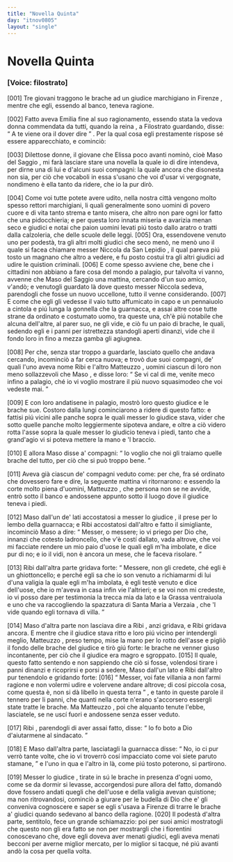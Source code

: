 ```yaml
---
title: "Novella Quinta"
day: "itnov0805"
layout: "single"
---
```

<div id="nov0805" type="novella" who="filostrato">
 <h1>
  Novella Quinta
 </h1>
 <argument>
  <p>
   <h3>
    [Voice: filostrato]
   </h3>
  </p>
  <p>
   <a name="p08050001">
    [001]
   </a>
   <name persref="masosaggio ribi matteuzzo" type="person">
    Tre giovani
   </name>
   traggono le brache ad un
   <name persref="niccola" type="person">
    giudice marchigiano
   </name>
   in
   <name placeref="firenze" type="place">
    Firenze
   </name>
   , mentre che egli, essendo al banco, teneva ragione.
  </p>
 </argument>
 <div3 type="commentary" who="author">
  <p>
   <a name="p08050002">
    [002]
   </a>
   Fatto aveva
   <name persref="emilia" type="person">
    Emilia
   </name>
   fine al suo ragionamento, essendo stata la
   <name persref="piccarda" type="person">
    vedova donna
   </name>
   commendata da tutti, quando
   <name persref="lauretta" type="person">
    la reina
   </name>
   , a
   <name persref="filostrato" type="person">
    Filostrato
   </name>
   guardando, disse:
   <q direct="unspecified" who="lauretta">
    A te viene ora il dover dire
   </q>
   . Per la qual cosa egli prestamente rispose s&eacute; essere apparecchiato, e cominci&ograve;:
  </p>
 </div3>
 <div3 type="commentary" who="filostrato">
  <p>
   <a name="p08050003">
    [003]
   </a>
   Dilettose donne, il giovane che
   <name persref="elissa" type="person">
    Elissa
   </name>
   poco avanti nomin&ograve;, cio&egrave;
   <name persref="masosaggio" type="person">
    Maso del Saggio
   </name>
   , mi far&agrave; lasciare stare una novella la quale io di dire intendeva, per dirne una di lui e d'alcuni suoi compagni: la quale ancora che disonesta non sia, per ci&ograve; che vocaboli in essa s'usano che voi d'usar vi vergognate, nondimeno &egrave; ella tanto da ridere, che io la pur dir&ograve;.
  </p>
 </div3>
 <p>
  <a name="p08050004">
   [004]
  </a>
  Come voi tutte potete avere udito, nella
  <name placeref="firenze" type="place">
   nostra citt&agrave;
  </name>
  vengono molto spesso rettori marchigiani, li quali generalmente sono uomini di povero cuore e di vita tanto strema e tanto misera, che altro non pare ogni lor fatto che una pidocchieria; e per questa loro innata miseria e avarizia menan seco e giudici e notai che paion uomini levati pi&uacute; tosto dallo aratro o tratti dalla calzoleria, che delle scuole delle leggi.
  <a name="p08050005">
   [005]
  </a>
  Ora, essendovene venuto uno per podest&agrave;, tra gli altri molti giudici che seco men&ograve;, ne men&ograve; uno il quale si facea chiamare messer
  <name persref="niccola" type="person">
   Niccola da San Lepidio
  </name>
  , il qual pareva pi&uacute; tosto un magnano che altro a vedere, e fu posto costui tra gli altri giudici ad udire le quistion criminali.
  <a name="p08050006">
   [006]
  </a>
  E come spesso avviene che, bene che i cittadini non abbiano a fare cosa del mondo a palagio, pur talvolta vi vanno, avvenne che
  <name persref="masosaggio" type="person">
   Maso del Saggio
  </name>
  una mattina, cercando d'un suo amico, v'and&ograve;; e venutogli guardato l&agrave; dove questo messer
  <name persref="niccola" type="person">
   Niccola
  </name>
  sedeva, parendogli che fosse un nuovo uccellone, tutto il venne considerando.
  <a name="p08050007">
   [007]
  </a>
  E come che egli gli vedesse il vaio tutto affumicato in capo e un pennaiuolo a cintola e pi&uacute; lunga la gonnella che la guarnacca, e assai altre cose tutte strane da ordinato e costumato uomo, tra queste una, ch'&egrave; pi&uacute; notabile che alcuna dell'altre, al parer suo, ne gli vide, e ci&ograve; fu un paio di brache, le quali, sedendo egli e i panni per istrettezza standogli aperti dinanzi, vide che il fondo loro in fino a mezza gamba gli agiugnea.
 </p>
 <p>
  <a name="p08050008">
   [008]
  </a>
  Per che, senza star troppo a guardarle, lasciato quello che andava cercando, incominci&ograve; a far cerca nuova; e trov&ograve; due suoi compagni, de' quali l'uno aveva nome
  <name persref="ribi" type="person">
   Ribi
  </name>
  e l'altro
  <name persref="matteuzzo" type="person">
   Matteuzzo
  </name>
  , uomini ciascun di loro non meno sollazzevoli che
  <name persref="masosaggio" type="person">
   Maso
  </name>
  , e disse loro:
  <q direct="unspecified" who="masosaggio">
   Se vi cal di me, venite meco infino a palagio, ch&eacute; io vi voglio mostrare il pi&uacute; nuovo squasimodeo che voi vedeste mai.
  </q>
 </p>
 <p>
  <a name="p08050009">
   [009]
  </a>
  E con loro andatisene in palagio, mostr&ograve; loro questo
  <name persref="niccola" type="person">
   giudice
  </name>
  e le brache sue. Costoro dalla lungi cominciarono a ridere di questo fatto: e fattisi pi&uacute; vicini alle panche sopra le quali messer lo giudice stava, vider che sotto quelle panche molto leggiermente sipoteva andare, e oltre a ci&ograve; videro rotta l'asse sopra la quale messer lo giudicio teneva i piedi, tanto che a grand'agio vi si poteva mettere la mano e 'l braccio.
 </p>
 <p>
  <a name="p08050010">
   [010]
  </a>
  E allora
  <name persref="masosaggio" type="person">
   Maso
  </name>
  disse a' compagni:
  <q direct="unspecified" who="masosaggio">
   Io voglio che noi gli traiamo quelle brache del tutto, per ci&ograve; che si pu&ograve; troppo bene.
  </q>
 </p>
 <p>
  <a name="p08050011">
   [011]
  </a>
  Aveva gi&agrave; ciascun de' compagni veduto come: per che, fra s&eacute; ordinato che dovessero fare e dire, la seguente mattina vi ritornarono: e essendo la corte molto piena d'uomini,
  <name persref="matteuzzo" type="person">
   Matteuzzo
  </name>
  , che persona non se ne avvide, entr&ograve; sotto il banco e andossene appunto sotto il luogo dove il
  <name persref="niccola" type="person">
   giudice
  </name>
  teneva i piedi.
 </p>
 <p>
  <a name="p08050012">
   [012]
  </a>
  <name persref="masosaggio" type="person">
   Maso
  </name>
  dall'un de' lati accostatosi a messer lo
  <name persref="niccola" type="person">
   giudice
  </name>
  , il prese per lo lembo della guarnacca; e
  <name persref="ribi" type="person">
   Ribi
  </name>
  accostatosi dall'altro e fatto il simigliante, incominci&ograve;
  <name persref="masosaggio" type="person">
   Maso
  </name>
  a dire:
  <q direct="unspecified" who="masosaggio">
   Messer, o messere; io vi priego per Dio che, innanzi che cotesto ladroncello, che v'&egrave; cost&iacute; dallato, vada altrove, che voi mi facciate rendere un mio paio d'uose le quali egli m'ha imbolate, e dice pur di no; e io il vidi, non &egrave; ancora un mese, che le faceva risolare.
  </q>
 </p>
 <p>
  <a name="p08050013">
   [013]
  </a>
  <name persref="ribi" type="person">
   Ribi
  </name>
  dall'altra parte gridava forte:
  <q direct="unspecified" who="ribi">
   Messere, non gli credete, ch&eacute; egli &egrave; un ghiottoncello; e perch&eacute; egli sa che io son venuto a richiamarmi di lui d'una valigia la quale egli m'ha imbolata, &egrave; egli test&egrave; venuto e dice dell'uose, che io m'aveva in casa infin vie l'altrieri; e se voi non mi credeste, io vi posso dare per testimonia la trecca mia da lato e la Grassa ventraiuola e uno che va raccogliendo la spazzatura di
   <name type="place">
    Santa Maria a Verzaia
   </name>
   , che 'l vide quando egli tornava di villa.
  </q>
 </p>
 <p>
  <a name="p08050014">
   [014]
  </a>
  <name persref="masosaggio" type="person">
   Maso
  </name>
  d'altra parte non lasciava dire a
  <name persref="ribi" type="person">
   Ribi
  </name>
  , anzi gridava, e
  <name persref="ribi" type="person">
   Ribi
  </name>
  gridava ancora. E mentre che il
  <name persref="niccola" type="person">
   giudice
  </name>
  stava ritto e loro pi&uacute; vicino per intendergli meglio,
  <name persref="matteuzzo" type="person">
   Matteuzzo
  </name>
  , preso tempo, mise la mano per lo rotto dell'asse e pigli&ograve; il fondo delle brache del giudice e tir&ograve; gi&uacute; forte: le brache ne venner giuso incontanente, per ci&ograve; che il giudice era magro e sgroppato.
  <a name="p08050015">
   [015]
  </a>
  Il quale, questo fatto sentendo e non sappiendo che ci&ograve; si fosse, volendosi tirare i panni dinanzi e ricoprirsi e porsi a sedere,
  <name persref="masosaggio" type="person">
   Maso
  </name>
  dall'un lato e
  <name persref="ribi" type="person">
   Ribi
  </name>
  dall'altro pur tenendolo e gridando forte:
  <a name="p08050016">
   [016]
  </a>
  <q direct="unspecified" who="masosaggio ribi">
   Messer, voi fate villania a non farmi ragione e non volermi udire e volervene andare altrove; di cos&iacute; piccola cosa, come questa &egrave;, non si d&agrave; libello in questa terra
  </q>
  , e tanto in queste parole il tennero per li panni, che quanti nella corte n'erano s'accorsero essergli state tratte le brache. Ma
  <name persref="matteuzzo" type="person">
   Matteuzzo
  </name>
  , poi che alquanto tenute l'ebbe, lasciatele, se ne usc&iacute; fuori e andossene senza esser veduto.
 </p>
 <p>
  <a name="p08050017">
   [017]
  </a>
  <name persref="ribi" type="person">
   Ribi
  </name>
  , parendogli di aver assai fatto, disse:
  <q direct="unspecified" who="ribi">
   Io fo boto a Dio d'aiutarmene al sindacato.
  </q>
 </p>
 <p>
  <a name="p08050018">
   [018]
  </a>
  E
  <name persref="masosaggio" type="person">
   Maso
  </name>
  dall'altra parte, lasciatagli la guarnacca disse:
  <q direct="unspecified" who="masosaggio">
   No, io ci pur verr&ograve; tante volte, che io vi troverr&ograve; cos&iacute; impacciato come voi siete paruto stamane,
  </q>
  e l'uno in qua e l'altro in l&agrave;, come pi&uacute; tosto poterono, si partirono.
 </p>
 <p>
  <a name="p08050019">
   [019]
  </a>
  Messer lo
  <name persref="niccola" type="person">
   giudice
  </name>
  , tirate in s&uacute; le brache in presenza d'ogni uomo, come se da dormir si levasse, accorgendosi pure allora del fatto, domand&ograve; dove fossero andati quegli che dell'uose e della valigia avevan quistione; ma non ritrovandosi, cominci&ograve; a giurare per le budella di Dio che e' gli conveniva cognoscere e saper se egli s'usava a
  <name placeref="firenze" type="place">
   Firenze
  </name>
  di trarre le brache a' giudici quando sedevano al banco della ragione.
  <a name="p08050020">
   [020]
  </a>
  Il podest&agrave; d'altra parte, sentitolo, fece un grande schiamazzio: poi per suoi amici mostratogli che questo non gli era fatto se non per mostrargli che i fiorentini conoscevano che, dove egli doveva aver menati giudici, egli aveva menati becconi per averne miglior mercato, per lo miglior si tacque, n&eacute; pi&uacute; avanti and&ograve; la cosa per quella volta.
 </p>
</div>